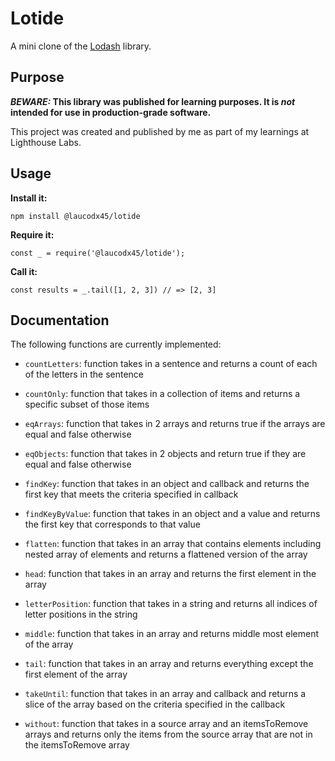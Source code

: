 # Lotide

A mini clone of the [Lodash](https://lodash.com) library.

## Purpose

**_BEWARE:_ This library was published for learning purposes. It is _not_ intended for use in production-grade software.**

This project was created and published by me as part of my learnings at Lighthouse Labs. 

## Usage

**Install it:**

`npm install @laucodx45/lotide`

**Require it:**

`const _ = require('@laucodx45/lotide');`

**Call it:**

`const results = _.tail([1, 2, 3]) // => [2, 3]`

## Documentation

The following functions are currently implemented:

* `countLetters`: function takes in a sentence and returns a count of each of the letters in the sentence

* `countOnly`: function that takes in a collection of items and returns a specific subset of those items

* `eqArrays`: function that takes in 2 arrays and returns true if the arrays are equal and false otherwise

* `eqObjects`: function that takes in 2 objects and return true if they are equal and false otherwise

* `findKey`: function that takes in an object and callback and returns the first key that meets the criteria specified in callback

* `findKeyByValue`: function that takes in an object and a value and returns the first key that corresponds to that value

* `flatten`: function that takes in an array that contains elements including nested array of elements and returns a flattened version of the array

* `head`: function that takes in an array and returns the first element in the array

* `letterPosition`: function that takes in a string and returns all indices of letter positions in the string

* `middle`: function that takes in an array and returns middle most element of the array

* `tail`: function that takes in an array and returns everything except the first element of the array

* `takeUntil`: function that takes in an array and callback and returns a slice of the array based on the criteria specified in the callback

* `without`: function that takes in a source array and an itemsToRemove arrays and returns only the items from the source array that are not in the itemsToRemove array

